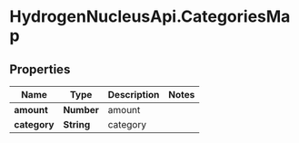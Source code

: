 # HydrogenNucleusApi.CategoriesMap

## Properties
Name | Type | Description | Notes
------------ | ------------- | ------------- | -------------
**amount** | **Number** | amount | 
**category** | **String** | category | 



